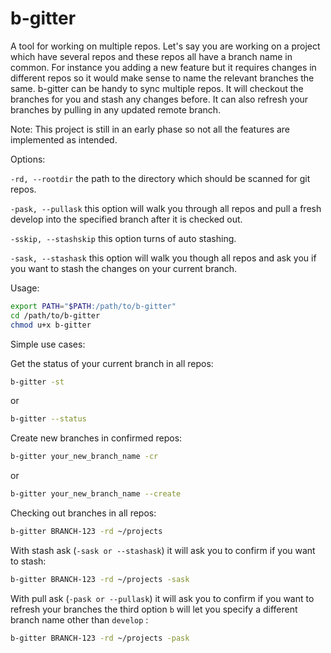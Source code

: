 # b-gitter
A tool for working on multiple repos. Let's say you are working on a project which have several repos and these repos all have a branch name in common. For instance you adding a new feature but it requires changes in different repos so it would make sense to name the relevant branches the same. b-gitter can be handy to sync multiple repos. It will checkout the branches for you and stash any changes before. It can also refresh your branches by pulling in any updated remote branch.

Note: This project is still in an early phase so not all the features are implemented as intended.

Options:

```-rd, --rootdir``` the path to the directory which should be scanned for git repos.

```-pask, --pullask``` this option will walk you through all repos and pull a fresh develop into the specified branch after it is checked out.

```-sskip, --stashskip``` this option turns of auto stashing.

```-sask, --stashask``` this option will walk you though all repos and ask you if you want to stash the changes on your current branch.

Usage:
  ```bash
  export PATH="$PATH:/path/to/b-gitter"
  cd /path/to/b-gitter
  chmod u+x b-gitter
  ```

  Simple use cases:

  Get the status of your current branch in all repos:
  ```bash
  b-gitter -st
  ```
  or
  ```bash
  b-gitter --status
  ```

  Create new branches in confirmed repos:
  ```bash
  b-gitter your_new_branch_name -cr
  ```
  or
  ```bash
  b-gitter your_new_branch_name --create
  ```

  Checking out branches in all repos:
  ```bash
  b-gitter BRANCH-123 -rd ~/projects
  ```

  With stash ask (```-sask or --stashask```) it will ask you to confirm if you want to stash:

  ```bash
  b-gitter BRANCH-123 -rd ~/projects -sask
  ```

  With pull ask (```-pask or --pullask```) it will ask you to confirm if you want to refresh your branches the third option ```b``` will let you specify a different branch name other than ```develop``` :

  ```bash
  b-gitter BRANCH-123 -rd ~/projects -pask
  ```
